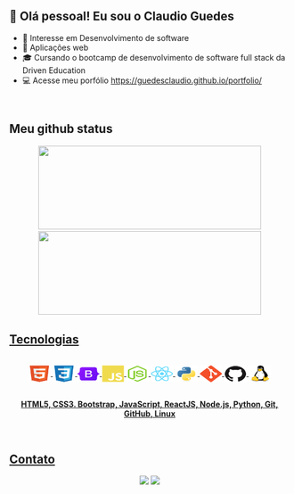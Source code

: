 ## :wave: Olá pessoal! Eu sou o Claudio Guedes

- :brain: Interesse em Desenvolvimento de software
- 🌱 Aplicações web
- :mortar_board: Cursando o bootcamp de desenvolvimento de software full stack da Driven Education
- :computer: Acesse meu porfólio https://guedesclaudio.github.io/portfolio/
<br>

## Meu github status
<div align="center">
  <a href="https://github.com/guedesclaudio">
  <img height="150px" width="400px" src="https://github-readme-stats.vercel.app/api?username=guedesclaudio&show_icons=true&theme=dark&include_all_commits=true&count_private=true"/>
  <img height="150px" width="400px" src="https://github-readme-stats.vercel.app/api/top-langs/?username=guedesclaudio&layout=compact&langs_count=7&theme=dark"/>
</div>

## Tecnologias
 <div style="display: inline_block" align="center"><br>
  <img align="center" height="30" width="40" src="https://raw.githubusercontent.com/devicons/devicon/master/icons/html5/html5-original.svg">
  <img align="center" height="30" width="40" src="https://raw.githubusercontent.com/devicons/devicon/master/icons/css3/css3-original.svg">
  <img align="center" height="30" width="40" src="https://raw.githubusercontent.com/devicons/devicon/master/icons/bootstrap/bootstrap-original.svg">
  <img align="center" height="30" width="40" src="https://raw.githubusercontent.com/devicons/devicon/master/icons/javascript/javascript-plain.svg">
  <img align="center" height="30" width="40" src="https://raw.githubusercontent.com/devicons/devicon/master/icons/nodejs/nodejs-original.svg">
  <img align="center" height="30" width="40" src="https://raw.githubusercontent.com/devicons/devicon/master/icons/react/react-original.svg">
  <img align="center" height="30" width="40" src="https://raw.githubusercontent.com/devicons/devicon/master/icons/python/python-original.svg">
  <img align="center" height="30" width="40" src="https://raw.githubusercontent.com/devicons/devicon/master/icons/git/git-original.svg">
  <img align="center" height="30" width="40" src="https://raw.githubusercontent.com/devicons/devicon/master/icons/github/github-original.svg">
  <img align="center" height="30" width="40" src="https://raw.githubusercontent.com/devicons/devicon/master/icons/linux/linux-original.svg">
 </div>
  <br>
  <p align="center"><b>HTML5, CSS3. Bootstrap, JavaScript, ReactJS, Node.js, Python, Git, GitHub, Linux <b/></p>
  <br>
  
## Contato
<div align="center"> 
  <a href = "mailto:cgsarmentosilva@gmail.com"><img src="https://img.shields.io/badge/-Gmail-%23333?style=for-the-badge&logo=gmail&logoColor=white" target="_blank"></a>
  <a href="https://www.linkedin.com/in/claudio-guedes-0144b91a5/" target="_blank"><img src="https://img.shields.io/badge/-LinkedIn-%230077B5?style=for-the-badge&logo=linkedin&logoColor=white" target="_blank"></a> 
</div>
